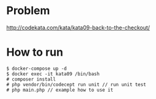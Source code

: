 Problem
============
http://codekata.com/kata/kata09-back-to-the-checkout/


How to run
==============
```
$ docker-compose up -d 
$ docker exec -it kata09 /bin/bash
# composer install
# php vendor/bin/codecept run unit // run unit test
# php main.php // example how to use it
```

